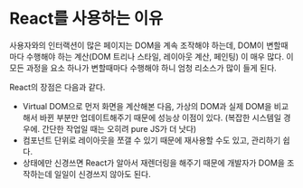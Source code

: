# React를 사용하는 이유

사용자와의 인터랙션이 많은 페이지는 DOM을 계속 조작해야 하는데, DOM이 변할때마다 수행해야 하는 계산(DOM 트리나 스타일, 레이아웃 계산, 페인팅) 이 매우 많다. 이 모든 과정을 요소 하나가 변할때마다 수행해야 하니 엄청 리소스가 많이 들게 된다.

React의 장점은 다음과 같다.

- Virtual DOM으로 먼저 화면을 계산해본 다음, 가상의 DOM과 실제 DOM을 비교해서 바뀐 부분만 업데이트해주기 때문에 성능상 이점이 있다. (복잡한 시스템일 경우에. 간단한 작업일 때는 오히려 pure JS가 더 낫다)
- 컴포넌트 단위로 레이아웃을 쪼갤 수 있기 때문에 재사용할 수도 있고, 관리하기 쉽다.
- 상태에만 신경쓰면 React가 알아서 재렌더링을 해주기 때문에 개발자가 DOM을 조작하는데 일일이 신경쓰지 않아도 된다.
